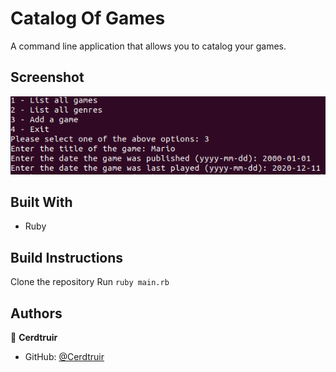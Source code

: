 # Catalog Of Games

A command line application that allows you to catalog your games.

## Screenshot

![Screenshot](screenshot.png)

## Built With

- Ruby

## Build Instructions

Clone the repository
Run `ruby main.rb`

## Authors

👤 **Cerdtruir**

- GitHub: [@Cerdtruir](https://github.com/Cerdtruir)
